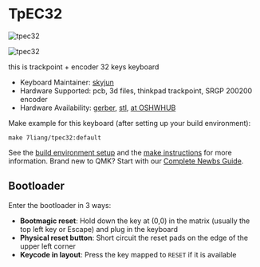 # TpEC32

![tpec32](https://i.imgur.com/HsDrNca.jpg)

![tpec32](https://i.imgur.com/hjV2hN1.jpg)

this is trackpoint + encoder 32 keys keyboard

* Keyboard Maintainer: [skyjun](https://github.com/skyjun/tpec32)
* Hardware Supported: pcb, 3d files, thinkpad trackpoint, SRGP 200200 encoder
* Hardware Availability: [gerber](https://github.com/skyjun/tpec32/tree/main/gerber), [stl](https://github.com/skyjun/tpec32/tree/main/stl), [at OSHWHUB](https://oshwhub.com/pkerr/keyboard-juk-mx-32-rev-a)

Make example for this keyboard (after setting up your build environment):

    make 7liang/tpec32:default


See the [build environment setup](https://docs.qmk.fm/#/getting_started_build_tools) and the [make instructions](https://docs.qmk.fm/#/getting_started_make_guide) for more information. Brand new to QMK? Start with our [Complete Newbs Guide](https://docs.qmk.fm/#/newbs).

## Bootloader

Enter the bootloader in 3 ways:

* **Bootmagic reset**: Hold down the key at (0,0) in the matrix (usually the top left key or Escape) and plug in the keyboard
* **Physical reset button**: Short circuit the reset pads on the edge of the upper left corner 
* **Keycode in layout**: Press the key mapped to `RESET` if it is available
